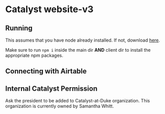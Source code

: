 # Catalyst website-v3

## Running
This assumes that you have node already installed. If not, download [here](https://nodejs.org/en/download/).

Make sure to run `npm i` inside the main dir **AND** client dir to install the appropriate npm packages.

## Connecting with Airtable

## Internal Catalyst Permission
Ask the president to be added to Catalyst-at-Duke organization. This organization is currently owned by Samantha Whitt.
